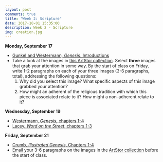 ```yaml
---
layout: post
comments: true
title: "Week 2: Scripture"
date: 2017-10-01 15:35:00
description: Week 2 - Scripture
img: creation.jpg
---
```


**Monday, September 17**
- [Gunkel and Westermann, _Genesis_, Introductions](https://www.dropbox.com/s/wtsxivqbujkggud/Gunkel%20and%20Westerman%20_%20Genesis%20Intros.pdf?dl=0)
- Take a look at the images in [this ArtStor collection](http://library.artstor.org/group/909868?token=9Bu5gTahSqucSmR+6lN1hw). Select **three** images that grab your attention in some way. By the start of class on Friday, write 1-2 paragraphs on each of your three images (3-6 paragraphs, total), addressing the following questions:
	1. Why did you select this image? What specific aspects of this image grabbed your attention?
	2. How might an adherent of the religious tradition with which this piece is associated relate to it? How might a non-adherent relate to it? 

**Wednesday, September 19**
- [Westermann, _Genesis_, chapters 1-4](https://www.dropbox.com/s/zebhpcxqiprnp4x/Westermann_Genesis_Ch1thru4.pdf?dl=0)
- [Lacey, _Word on the Street_, chapters 1-3](https://www.dropbox.com/s/twkscdqlnav197r/Lacey_StreetBible_Gen13.pdf?dl=0)

**Friday, September 21**
- [Crumb, _Illustrated Genesis_, Chapters 1-4](https://www.dropbox.com/s/enmm9zdo0nq10kw/Crumb_Genesis%20Illustrated%20Selections.pdf?dl=0)
- [Email](mailto:constance.e.kassor@lawrence.edu) your 3-6 paragraphs on the images in the [ArtStor collection](http://library.artstor.org/group/909868?token=9Bu5gTahSqucSmR+6lN1hw) before the start of class.
